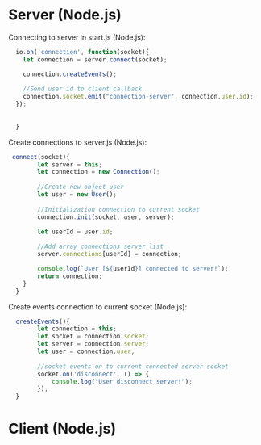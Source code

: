 # Server (Node.js)

Connecting to server in start.js (Node.js):
```js
  io.on('connection', function(socket){
    let connection = server.connect(socket);

    connection.createEvents();
    
    //Send user id to client callback
    connection.socket.emit("connection-server", connection.user.id);
  });
  
  
  }
```

Create connections to server.js (Node.js):
```js
 connect(socket){
        let server = this;
        let connection = new Connection();
        
        //Create new object user
        let user = new User();
        
        //Initialization connection to current socket
        connection.init(socket, user, server);

        let userId = user.id;
        
        //Add array connections server list
        server.connections[userId] = connection;

        console.log(`User [${userId}] connected to server!`);
        return connection;
    }
  }
```

Create events connection to current socket (Node.js):
```js
  createEvents(){
        let connection = this;
        let socket = connection.socket;
        let server = connection.server;
        let user = connection.user;
        
        //socket events on to current connected server socket
        socket.on('disconnect', () => {
            console.log("User disconnect server!");
        });
  }
```

# Client (Node.js)
